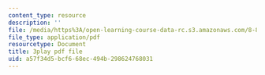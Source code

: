 ```yaml
---
content_type: resource
description: ''
file: /media/https%3A/open-learning-course-data-rc.s3.amazonaws.com/8-821-string-theory-and-holographic-duality-fall-2014/a57f34d5bcf668ec494b298624768031_jhyWwA_bJ5A.pdf
file_type: application/pdf
resourcetype: Document
title: 3play pdf file
uid: a57f34d5-bcf6-68ec-494b-298624768031
---
```


